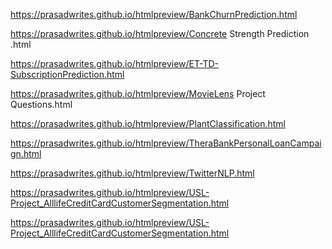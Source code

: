 https://prasadwrites.github.io/htmlpreview/BankChurnPrediction.html

https://prasadwrites.github.io/htmlpreview/Concrete Strength Prediction .html

https://prasadwrites.github.io/htmlpreview/ET-TD-SubscriptionPrediction.html

https://prasadwrites.github.io/htmlpreview/MovieLens Project Questions.html

https://prasadwrites.github.io/htmlpreview/PlantClassification.html

https://prasadwrites.github.io/htmlpreview/TheraBankPersonalLoanCampaign.html

https://prasadwrites.github.io/htmlpreview/TwitterNLP.html

https://prasadwrites.github.io/htmlpreview/USL-Project_AlllifeCreditCardCustomerSegmentation.html

https://prasadwrites.github.io/htmlpreview/USL-Project_AlllifeCreditCardCustomerSegmentation.html


